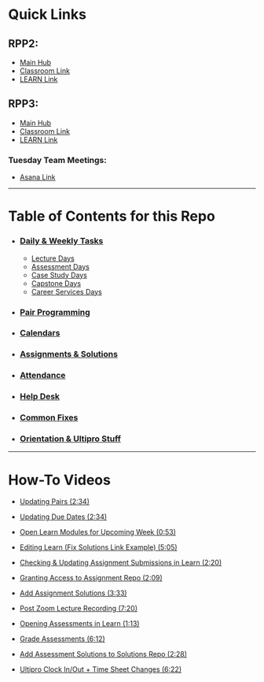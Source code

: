 <!-- add a short intro and attribution to Lisa -->

# **Quick Links**

## **RPP2:**

-  [Main Hub](https://docs.google.com/spreadsheets/d/1zKjOJaTR9sQPTJTx0CW0xDahaO7IezT92HvThWh82Gk/edit#gid=231386871)
-  [Classroom Link](https://zoom.us/my/rppdsi.jrs)
-  [LEARN Link](https://learn-2.galvanize.com/cohorts/2432)

## **RPP3:**
- [Main Hub](https://docs.google.com/spreadsheets/d/1IaD-8F5I1AIN4wzXJIDOzI6LsZiR6gl3UTq4b-px9_M/edit#gid=231386871)
- [Classroom Link](https://zoom.us/j/4164223231)
- [LEARN Link](https://learn-2.galvanize.com/cohorts/2679)

### **Tuesday Team Meetings:**
- [Asana Link](https://app.asana.com/0/home/1199688949945059)

______________

# **Table of Contents for this Repo**

- ### [Daily & Weekly Tasks](tasks.md#Daily--Weekly-Tasks)
    - [Lecture Days](tasks.md#Lecture-Days)
    - [Assessment Days](tasks.md#Assessment-Days)
    - [Case Study Days](tasks.md#Case-Study-Days)
    - [Capstone Days](tasks.md#Capstone-Days)
    - [Career Services Days](tasks.md#Career-Services-Days)

- ### [Pair Programming](pair_programming.md)
- ### [Calendars](calendars.md)
- ### [Assignments & Solutions](assignments_sols.md)
- ### [Attendance](attendance.md)
- ### [Help Desk](helpdesk_faq.md)  
- ### [Common Fixes](helpdesk_faq.md#Common-Fixes)
- ### [Orientation & Ultipro Stuff](orientation_ultipro.md)

______________

# How-To Videos

- [Updating Pairs (2:34)](https://drive.google.com/file/d/1_2FXEfwQswyXi7L2QyT6RjbIrMmwbIkf/view?usp=sharing)

- [Updating Due Dates (2:34)](https://drive.google.com/file/d/16eXyF5IjBbbd8CxRdG5m22Qt7EvyXzwe/view?usp=sharing)

- [Open Learn Modules for Upcoming Week (0:53)](https://drive.google.com/file/d/16Stfq6gfBHQslPfDbP9OzCEp8A8c6BRr/view?usp=sharing)

- [Editing Learn (Fix Solutions Link Example) (5:05)](https://drive.google.com/file/d/1pCDe8Aa-_zcKk_-2_fFUzFyNCnBTWuh3/view?usp=sharing)

- [Checking & Updating Assignment Submissions in Learn (2:20)](https://drive.google.com/file/d/1BvwxMJU055kYyfC1eC52urwPriOdBGa9/view?usp=sharing)

- [Granting Access to Assignment Repo (2:09)](https://drive.google.com/file/d/1UgR1OuQ_9dy9LSDXtgmXyxRhnAFqVEhH/view?usp=sharing)

- [Add Assignment Solutions (3:33)](https://drive.google.com/file/d/1-bMnSAy1uYL60b3aFw4e72U7_M1dByAN/view?usp=sharing)

- [Post Zoom Lecture Recording (7:20)](https://drive.google.com/file/d/1HHMIrfLhJuhUm20fqOLfy-5EEF-cjxKJ/view?usp=sharing)

- [Opening Assessments in Learn (1:13)](https://drive.google.com/file/d/1L_zHyMqH56RJAw6YmKtpJfbVEJH8JeJc/view?usp=sharing)

- [Grade Assessments (6:12)](https://drive.google.com/file/d/1dNWeRkPHVlmTwg8TEfPE3YWnp4Hytu1U/view?usp=sharing)

- [Add Assessment Solutions to Solutions Repo (2:28)](https://drive.google.com/file/d/1c5u2M1G9GcI6baEgayPEBUhRXYw9thLg/view?usp=sharing)

- [Ultipro Clock In/Out + Time Sheet Changes (6:22)](https://drive.google.com/file/d/1YSCi5f5xv8xA5YE6Mao7llonSldUH8J8/view?usp=sharing)
